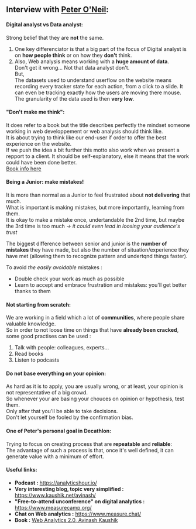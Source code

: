## Interview with [Peter O'Neil](https://www.linkedin.com/in/peteroneill):
#### **Digital analyst** vs **Data analyst**:   
  Strong belief that they are **not** the same.  
  1. One key differenciator is that a big part of the focus of Digital analyst is on **how people think** or on how they **don't** think.  
  1. Also, Web analysis means working with a **huge amount of data**.  
  Don't get it wrong... Not that data analyst don't.  
  But,   
  The datasets used to understand userflow on the website means recording every tracker state for each action, from a click to a slide. It can even be tracking exactly how the users are moving there mouse.  
  The granularity of the data used is then **very low**.
#### "Don't make me think":  
  It does refer to a book but the title describes perfectly the mindset someone working in web developpement or web analysis should think like.  
  It is about trying to think like our end-user if order to offer the best experience on the website.  
  If we push the idea a bit further this motto also work when we present a repport to a client. 
  It should be self-explanatory, else it means that the work could have been done better.    
  [Book info here](https://www.interaction-design.org/literature/article/don-t-make-me-think-key-learning-points-for-ux-design-for-the-web) 
  
#### Being a Junior: make mistakes!
It is more than normal as a Junior to feel frustrated about **not delivering** that much.  
  What is important is making mistakes, but more importantly, learning from them.  
  It is okay to make a mistake once, undertandable the 2nd time, but maybe the 3rd time is too much *-> it could even lead in loosing your audience's trust*  
    
    
  The biggest difference between senior and junior is the **number of mistakes** they have made, but also the number of situation/experience they have met 
  (allowing them to recognize pattern and undertqnd things faster).  
  
  To avoid *the easily avoidable* mistakes : 
  - Double check your work as much as possible
  - Learn to accept and embrace frustration and mistakes: you'll get better thanks to them
#### Not starting from scratch:
We are working in a field which a lot of **communities**, where people share valuable knowledge.  
So in order to not loose time on things that  have **already been cracked**, some good practises can be used : 
1. Talk with people: colleagues, experts...
2. Read books
3. Listen to podcasts 

#### Do not base everything on your opinion:  

As hard as it is to apply, you are usually wrong, or at least, your opinion is not representative of a big crowd.   
So whenever your are basing your chouces on opinion or hypothesis, test them.   
Only after that you'll be able to take decisions.    
Don't let yourself be fooled by the confirmation bias.   
 
#### One of Peter's personal goal in Decathlon:
Trying to focus on creating process that are **repeatable** and **reliable**:  
The advantage of such a process is that, once it's well defined, it can generate value with a minimum of effort. 

#### Useful links:

- **Podcast :** https://analyticshour.io/
- **Very interesting blog, topic very simplified :** https://www.kaushik.net/avinash/
- **"Free-to-attend unconference" on digital analytics :** https://www.measurecamp.org/
- **Chat on Web analytics :** https://www.measure.chat/
-  **Book :** [Web Analytics 2.0, Avinash Kaushik](https://www.bookmegastore.com/fr/analytique-web-20-par-avinash-kaushik/p-8056379-17364143?language=fr&ac=bookmegastoremulti&asc=pmax&gclid=CjwKCAjwo9unBhBTEiwAipC115muYMw9B5rZ0IiP-YhwaT8sE7JWUqUQRTt8NM6XU382DVEQHNWlhBoCTOAQAvD_BwE)
